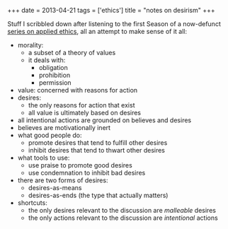 +++
date = 2013-04-21
tags = ['ethics']
title = "notes on desirism"
+++

Stuff I scribbled down after listening to the first Season of a
now-defunct [series on applied ethics], all an attempt to make sense of
it all:

-   morality:
    -   a subset of a theory of values
    -   it deals with:
        -   obligation
        -   prohibition
        -   permission
-   value: concerned with reasons for action
-   desires:
    -   the only reasons for action that exist
    -   all value is ultimately based on desires
-   all intentional actions are grounded on believes and desires
-   believes are motivationally inert
-   what good people do:
    -   promote desires that tend to fulfill other desires
    -   inhibit desires that tend to thwart other desires
-   what tools to use:
    -   use praise to promote good desires
    -   use condemnation to inhibit bad desires
-   there are two forms of desires:
    -   desires-as-means
    -   desires-as-ends (the type that actually matters)
-   shortcuts:
    -   the only desires relevant to the discussion are *malleable*
        desires
    -   the only actions relevant to the discussion are *intentional*
        actions

  [series on applied ethics]: http://commonsenseatheism.com/?p=11626
